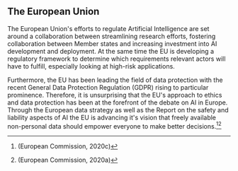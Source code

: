 ## The European Union

The European Union's efforts to regulate Artificial Intelligence are set around a collaboration between streamlining research efforts, fostering collaboration between Member states and increasing investment into AI development and deployment. At the same time the EU is developing a regulatory framework to determine which requirements relevant actors will have to fulfill, especially looking at high-risk applications.

Furthermore, the EU has been leading the field of data protection with the recent General Data Protection Regulation (GDPR) rising to particular prominence. Therefore, it is unsurprising that the EU's approach to ethics and data protection has been at the forefront of the debate on AI in Europe. Through the European data strategy as well as the Report on the safety and liability aspects of AI the EU is advancing it's vision that freely available non-personal data should empower
everyone to make better decisions.[^60][^61]

[^60]: (European Commission, 2020c)

[^61]: (European Commission, 2020a)
